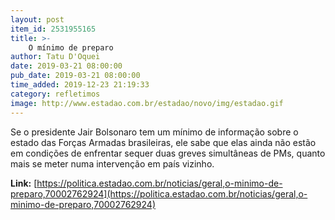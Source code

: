```yaml
---
layout: post
item_id: 2531955165
title: >-
    O mínimo de preparo
author: Tatu D'Oquei
date: 2019-03-21 08:00:00
pub_date: 2019-03-21 08:00:00
time_added: 2019-12-23 21:19:33
category: refletimos
image: http://www.estadao.com.br/estadao/novo/img/estadao.gif
---
```


Se o presidente Jair Bolsonaro tem um mínimo de informação sobre o estado das Forças Armadas brasileiras, ele sabe que elas ainda não estão em condições de enfrentar sequer duas greves simultâneas de PMs, quanto mais se meter numa intervenção em país vizinho.

**Link:** [https://politica.estadao.com.br/noticias/geral,o-minimo-de-preparo,70002762924](https://politica.estadao.com.br/noticias/geral,o-minimo-de-preparo,70002762924)


